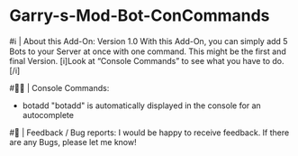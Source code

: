 # Garry-s-Mod-Bot-ConCommands
#ℹ | About this Add-On:
Version 1.0
With this Add-On, you can simply add 5 Bots to your Server at once with one command. This might be the first and final Version.
[i]Look at “Console Commands” to see what you have to do.[/i]

#👨‍💻 | Console Commands:
- botadd
"botadd" is automatically displayed in the console for an autocomplete

#💬 | Feedback / Bug reports:
I would be happy to receive feedback. If there are any Bugs, please let me know!
